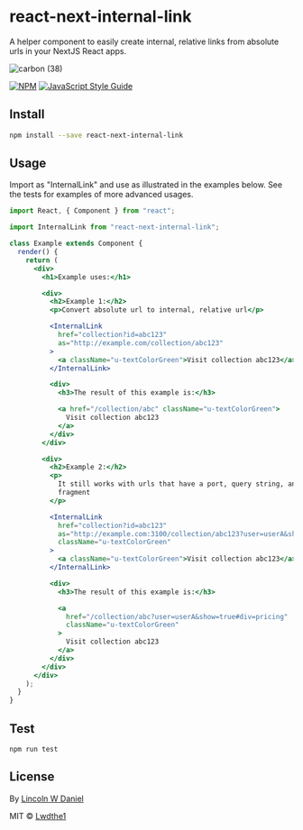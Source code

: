# react-next-internal-link

A helper component to easily create internal, relative links from absolute urls in your NextJS React apps.

![carbon (38)](https://user-images.githubusercontent.com/5778798/74358582-b0cb5880-4d8f-11ea-9aba-589fbce4fc5e.png)

[![NPM](https://img.shields.io/npm/v/react-next-internal-link.svg)](https://www.npmjs.com/package/react-next-internal-link) [![JavaScript Style Guide](https://img.shields.io/badge/code_style-standard-brightgreen.svg)](https://standardjs.com)

## Install

```bash
npm install --save react-next-internal-link
```

## Usage

Import as "InternalLink" and use as illustrated in the examples below. See the tests for examples of more advanced usages.

```jsx
import React, { Component } from "react";

import InternalLink from "react-next-internal-link";

class Example extends Component {
  render() {
    return (
      <div>
        <h1>Example uses:</h1>

        <div>
          <h2>Example 1:</h2>
          <p>Convert absolute url to internal, relative url</p>

          <InternalLink
            href="collection?id=abc123"
            as="http://example.com/collection/abc123"
          >
            <a className="u-textColorGreen">Visit collection abc123</a>
          </InternalLink>

          <div>
            <h3>The result of this example is:</h3>

            <a href="/collection/abc" className="u-textColorGreen">
              Visit collection abc123
            </a>
          </div>
        </div>

        <div>
          <h2>Example 2:</h2>
          <p>
            It still works with urls that have a port, query string, and/or hash
            fragment
          </p>

          <InternalLink
            href="collection?id=abc123"
            as="http://example.com:3100/collection/abc123?user=userA&show=true#div=pricing"
            className="u-textColorGreen"
          >
            <a className="u-textColorGreen">Visit collection abc123</a>
          </InternalLink>

          <div>
            <h3>The result of this example is:</h3>

            <a
              href="/collection/abc?user=userA&show=true#div=pricing"
              className="u-textColorGreen"
            >
              Visit collection abc123
            </a>
          </div>
        </div>
      </div>
    );
  }
}
```

## Test

`npm run test`

## License

By [Lincoln W Daniel](https://lincolnwdaniel.com)

MIT © [Lwdthe1](https://github.com/Lwdthe1)
